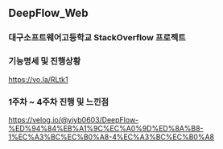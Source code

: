 ## DeepFlow_Web

### 대구소프트웨어고등학교 StackOverflow 프로젝트

### 기능명세 및 진행상황

https://vo.la/RLtk1

### 1주차 ~ 4주차 진행 및 느낀점

https://velog.io/@yiyb0603/DeepFlow-%ED%94%84%EB%A1%9C%EC%A0%9D%ED%8A%B8-1%EC%A3%BC%EC%B0%A8-4%EC%A3%BC%EC%B0%A8
